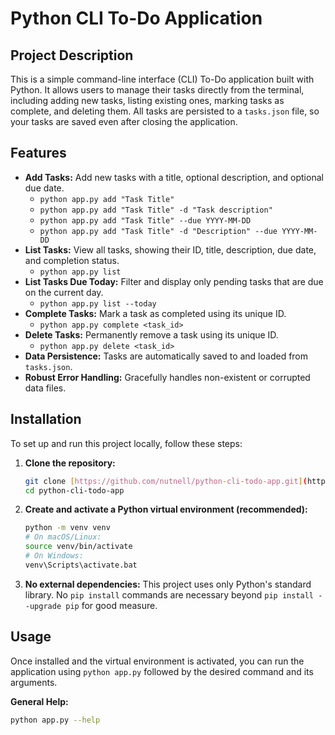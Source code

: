 # Python CLI To-Do Application

## Project Description

This is a simple command-line interface (CLI) To-Do application built with Python. It allows users to manage their tasks directly from the terminal, including adding new tasks, listing existing ones, marking tasks as complete, and deleting them. All tasks are persisted to a `tasks.json` file, so your tasks are saved even after closing the application.

## Features

* **Add Tasks:** Add new tasks with a title, optional description, and optional due date.
    * `python app.py add "Task Title"`
    * `python app.py add "Task Title" -d "Task description"`
    * `python app.py add "Task Title" --due YYYY-MM-DD`
    * `python app.py add "Task Title" -d "Description" --due YYYY-MM-DD`
* **List Tasks:** View all tasks, showing their ID, title, description, due date, and completion status.
    * `python app.py list`
* **List Tasks Due Today:** Filter and display only pending tasks that are due on the current day.
    * `python app.py list --today`
* **Complete Tasks:** Mark a task as completed using its unique ID.
    * `python app.py complete <task_id>`
* **Delete Tasks:** Permanently remove a task using its unique ID.
    * `python app.py delete <task_id>`
* **Data Persistence:** Tasks are automatically saved to and loaded from `tasks.json`.
* **Robust Error Handling:** Gracefully handles non-existent or corrupted data files.

## Installation

To set up and run this project locally, follow these steps:

1.  **Clone the repository:**
    ```bash
    git clone [https://github.com/nutnell/python-cli-todo-app.git](https://github.com/nutnell/python-cli-todo-app.git)
    cd python-cli-todo-app
    ```
    

2.  **Create and activate a Python virtual environment (recommended):**
    ```bash
    python -m venv venv
    # On macOS/Linux:
    source venv/bin/activate
    # On Windows:
    venv\Scripts\activate.bat
    ```

3.  **No external dependencies:** This project uses only Python's standard library. No `pip install` commands are necessary beyond `pip install --upgrade pip` for good measure.

## Usage

Once installed and the virtual environment is activated, you can run the application using `python app.py` followed by the desired command and its arguments.

**General Help:**
```bash
python app.py --help
